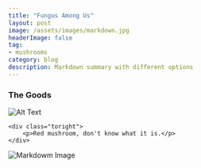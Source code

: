```yaml
---
title: "Fungus Among Us"
layout: post
image: /assets/images/markdown.jpg
headerImage: false
tag:
- mushrooms
category: blog
description: Markdown summary with different options
---
```


### The Goods

<div class="side-by-side">
    <div class="toleft">
        <img class="image" src={{[1]}} alt="Alt Text">
    </div>

    <div class="toright">
        <p>Red mushroom, don't know what it is.</p>
    </div>
</div>

![Markdowm Image][1]

[1]: https://chrisvega.github.io/assets/images/mush/bigboleteyellow.jpg
[2]: assets/images/mush/blowout.jpg
[3]: assets/images/mush/boletehand.jpg
[4]: assets/images/mush/boleteyellowdecay.jpg
[5]: assets/images/mush/bugbolete.jpg
[6]: assets/images/mush/chan.jpg
[7]: assets/images/mush/chan1.jpg
[8]: assets/images/mush/chan2.jpg
[9]: assets/images/mush/chan4.jpg
[10]: assets/images/mush/chan5.jpg
[11]: assets/images/mush/coral.jpg
[12]: assets/images/mush/cutewood.jpg
[13]: assets/images/mush/drycap1.jpg
[14]: assets/images/mush/drycap2.jpg
[15]: assets/images/mush/fairy.jpg
[16]: assets/images/mush/feildboy.jpg
[17]: assets/images/mush/fuzz.jpg
[18]: assets/images/mush/golden.jpg
[19]: assets/images/mush/golden1.jpg
[20]: assets/images/mush/golden2.jpg
[21]: assets/images/mush/greenboy.jpg
[22]: assets/images/mush/Gyroporus1.jpg
[23]: assets/images/mush/Gyroporus2.jpg
[24]: assets/images/mush/hats.jpg
[25]: assets/images/mush/honey.jpg
[26]: assets/images/mush/hunt.jpg
[27]: assets/images/mush/inkcaps.jpg
[28]: assets/images/mush/inkcaps2.jpg
[29]: assets/images/mush/jack.jpg
[30]: assets/images/mush/jackorchan.jpg
[31]: assets/images/mush/logshroom.jpg
[32]: assets/images/mush/lotsawood.jpg
[33]: assets/images/mush/lotsawoodclose.jpg
[34]: assets/images/mush/mbyinkcap.jpg
[35]: assets/images/mush/mbyinkcap2.jpg
[36]: assets/images/mush/megabolete.jpg
[37]: assets/images/mush/miscmus.jpg
[38]: assets/images/mush/mush.jpg
[39]: assets/images/mush/myst.jpg
[40]: assets/images/mush/orangewood.jpg
[41]: assets/images/mush/orangewood2.jpg
[42]: assets/images/mush/orangewood3.jpg
[43]: assets/images/mush/oystermby.jpg
[44]: assets/images/mush/oystermby2.jpg
[45]: assets/images/mush/oysterpretty.jpg
[46]: assets/images/mush/oysterpretty2.jpg
[47]: assets/images/mush/oysters.jpg
[48]: assets/images/mush/pink.jpg
[49]: assets/images/mush/poop.jpg
[50]: assets/images/mush/poop2.jpg
[51]: assets/images/mush/redboy.jpg
[52]: assets/images/mush/redboy2.jpg
[53]: assets/images/mush/renshimby.jpg
[54]: assets/images/mush/rough.jpg
[55]: assets/images/mush/scalywood.jpg
[56]: assets/images/mush/slimy.jpg
[57]: assets/images/mush/slimygrey.jpg
[58]: assets/images/mush/slimywood.jpg
[59]: assets/images/mush/soggybolete.jpg
[60]: assets/images/mush/spotbolete.jpg
[61]: assets/images/mush/thin.jpg
[62]: assets/images/mush/transparent.jpg
[63]: assets/images/mush/treeshroom.jpg
[64]: assets/images/mush/trumpets.jpg
[65]: assets/images/mush/trumpets2.jpg
[66]: assets/images/mush/turkeymby.jpg
[67]: assets/images/mush/uglywood.jpg
[68]: assets/images/mush/whitebolete.jpg
[69]: assets/images/mush/wood.jpg
[70]: assets/images/mush/wood2.jpg
[71]: assets/images/mush/woodboys.jpg
[72]: assets/images/mush/woodboys2.jpg
[73]: assets/images/mush/woodshroom2.jpg
[74]: assets/images/mush/woodshroom3.jpg
[75]: assets/images/mush/wow.jpg
[76]: assets/images/mush/yellowbolete.jpg